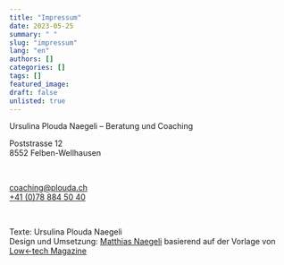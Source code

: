 ```yaml
---
title: "Impressum"
date: 2023-05-25
summary: " "
slug: "impressum"
lang: "en"
authors: []
categories: []
tags: []
featured_image:
draft: false
unlisted: true
---
```


Ursulina Plouda Naegeli – Beratung und Coaching  

Poststrasse 12  
8552 Felben-Wellhausen  

<br>

[coaching@plouda.ch](mailto:coaching@plouda.ch)  
[+41 (0)78 884 50 40](tel:+41788845040)  

<br>

Texte: Ursulina Plouda Naegeli  
Design und Umsetzung: [Matthias Naegeli](https://mattnaegi.github.io/portfolio-website/) basierend auf der Vorlage von [Low<-tech Magazine](https://solar.lowtechmagazine.com/)  
